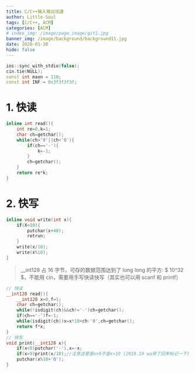 ```yaml
---
title: C/C++输入输出加速
author: Little-Soul
tags: [C/C++, ACM]
categories: [ACM]
# index_img: /image/page_image/git1.jpg
banner_img: /image/background/background11.jpg
date: 2020-01-30
hide: false
---
```


```c++
ios::sync_with_stdio(false);
cin.tie(NULL);
const int maxn = 110;
const int INF = 0x3f3f3f3f;
```

# 1. 快读

```c++
inline int read(){
    int re=0,k=1;
    char ch=getchar();
    while(ch>'9'||ch<'0'){
        if(ch=='-'){
            k=-1;
        }
        ch=getchar();
    }
    return re*k;
}
```

# 2. 快写

```c++
inline void write(int x){
    if(X<10){
        putchar(x+48);
        retrun;
    }
    write(x/10);
    write(x%10);
}
```

> \_\_int128 占 16 字节，可存的数据范围达到了 long long 的平方: $ 10^32 $，不能用 cin，需要用手写快读快写（其实也可以用 scanf 和 printf）

```c++
// 快读
__int128 read(){
    __int128 x=0,f=1;
    char ch=getchar();
    while(!isdigit(ch)&&ch!='-')ch=getchar();
    if(ch=='-')f=-1;
    while(isdigit(ch))x=x*10+ch-'0',ch=getchar();
    return f*x;
}
// 快写
void print(__int128 x){
    if(x<0)putchar('-'),x=-x;
    if(x>9)print(x/10);//注意这里是x>9不是x>10 (2019.10 wa哭了回来标记一下)
    putchar(x%10+'0');
}
```
